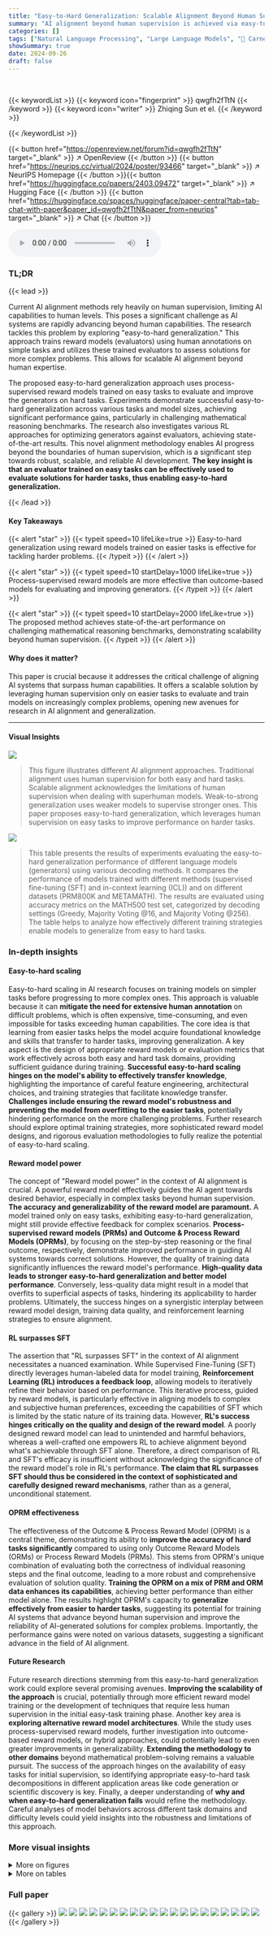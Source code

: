 ```yaml
---
title: "Easy-to-Hard Generalization: Scalable Alignment Beyond Human Supervision"
summary: "AI alignment beyond human supervision is achieved via easy-to-hard generalization: training reward models on easy tasks to effectively evaluate and improve generators on harder tasks, achieving superh..."
categories: []
tags: ["Natural Language Processing", "Large Language Models", "🏢 Carnegie Mellon University",]
showSummary: true
date: 2024-09-26
draft: false
---
```


<br>

{{< keywordList >}}
{{< keyword icon="fingerprint" >}} qwgfh2fTtN {{< /keyword >}}
{{< keyword icon="writer" >}} Zhiqing Sun et el. {{< /keyword >}}
 
{{< /keywordList >}}

{{< button href="https://openreview.net/forum?id=qwgfh2fTtN" target="_blank" >}}
↗ OpenReview
{{< /button >}}
{{< button href="https://neurips.cc/virtual/2024/poster/93466" target="_blank" >}}
↗ NeurIPS Homepage
{{< /button >}}{{< button href="https://huggingface.co/papers/2403.09472" target="_blank" >}}
↗ Hugging Face
{{< /button >}}
{{< button href="https://huggingface.co/spaces/huggingface/paper-central?tab=tab-chat-with-paper&paper_id=qwgfh2fTtN&paper_from=neurips" target="_blank" >}}
↗ Chat
{{< /button >}}



<audio controls>
    <source src="https://ai-paper-reviewer.com/qwgfh2fTtN/podcast.wav" type="audio/wav">
    Your browser does not support the audio element.
</audio>


### TL;DR


{{< lead >}}

Current AI alignment methods rely heavily on human supervision, limiting AI capabilities to human levels. This poses a significant challenge as AI systems are rapidly advancing beyond human capabilities. The research tackles this problem by exploring "easy-to-hard generalization." This approach trains reward models (evaluators) using human annotations on simple tasks and utilizes these trained evaluators to assess solutions for more complex problems. This allows for scalable AI alignment beyond human expertise. 

The proposed easy-to-hard generalization approach uses process-supervised reward models trained on easy tasks to evaluate and improve the generators on hard tasks.  Experiments demonstrate successful easy-to-hard generalization across various tasks and model sizes, achieving significant performance gains, particularly in challenging mathematical reasoning benchmarks. The research also investigates various RL approaches for optimizing generators against evaluators, achieving state-of-the-art results.  This novel alignment methodology enables AI progress beyond the boundaries of human supervision, which is a significant step towards robust, scalable, and reliable AI development. **The key insight is that an evaluator trained on easy tasks can be effectively used to evaluate solutions for harder tasks, thus enabling easy-to-hard generalization.**

{{< /lead >}}


#### Key Takeaways

{{< alert "star" >}}
{{< typeit speed=10 lifeLike=true >}} Easy-to-hard generalization using reward models trained on easier tasks is effective for tackling harder problems. {{< /typeit >}}
{{< /alert >}}

{{< alert "star" >}}
{{< typeit speed=10 startDelay=1000 lifeLike=true >}} Process-supervised reward models are more effective than outcome-based models for evaluating and improving generators. {{< /typeit >}}
{{< /alert >}}

{{< alert "star" >}}
{{< typeit speed=10 startDelay=2000 lifeLike=true >}} The proposed method achieves state-of-the-art performance on challenging mathematical reasoning benchmarks, demonstrating scalability beyond human supervision. {{< /typeit >}}
{{< /alert >}}

#### Why does it matter?
This paper is crucial because it addresses the critical challenge of aligning AI systems that surpass human capabilities.  It offers a scalable solution by leveraging human supervision only on easier tasks to evaluate and train models on increasingly complex problems, opening new avenues for research in AI alignment and generalization.

------
#### Visual Insights



![](https://ai-paper-reviewer.com/qwgfh2fTtN/figures_1_1.jpg)

> This figure illustrates different AI alignment approaches. Traditional alignment uses human supervision for both easy and hard tasks. Scalable alignment acknowledges the limitations of human supervision when dealing with superhuman models. Weak-to-strong generalization uses weaker models to supervise stronger ones.  This paper proposes easy-to-hard generalization, which leverages human supervision on easy tasks to improve performance on harder tasks.





![](https://ai-paper-reviewer.com/qwgfh2fTtN/tables_5_1.jpg)

> This table presents the results of experiments evaluating the easy-to-hard generalization performance of different language models (generators) using various decoding methods.  It compares the performance of models trained with different methods (supervised fine-tuning (SFT) and in-context learning (ICL)) and on different datasets (PRM800K and METAMATH). The results are evaluated using accuracy metrics on the MATH500 test set, categorized by decoding settings (Greedy, Majority Voting @16, and Majority Voting @256). The table helps to analyze how effectively different training strategies enable models to generalize from easy to hard tasks.





### In-depth insights


#### Easy-to-hard scaling
Easy-to-hard scaling in AI research focuses on training models on simpler tasks before progressing to more complex ones.  This approach is valuable because it can **mitigate the need for extensive human annotation** on difficult problems, which is often expensive, time-consuming, and even impossible for tasks exceeding human capabilities.  The core idea is that learning from easier tasks helps the model acquire foundational knowledge and skills that transfer to harder tasks, improving generalization.  A key aspect is the design of appropriate reward models or evaluation metrics that work effectively across both easy and hard task domains, providing sufficient guidance during training.  **Successful easy-to-hard scaling hinges on the model's ability to effectively transfer knowledge**, highlighting the importance of careful feature engineering, architectural choices, and training strategies that facilitate knowledge transfer.  **Challenges include ensuring the reward model's robustness and preventing the model from overfitting to the easier tasks**, potentially hindering performance on the more challenging problems.  Further research should explore optimal training strategies, more sophisticated reward model designs, and rigorous evaluation methodologies to fully realize the potential of easy-to-hard scaling.

#### Reward model power
The concept of "Reward model power" in the context of AI alignment is crucial.  A powerful reward model effectively guides the AI agent towards desired behavior, especially in complex tasks beyond human supervision. **The accuracy and generalizability of the reward model are paramount.** A model trained only on easy tasks, exhibiting easy-to-hard generalization, might still provide effective feedback for complex scenarios. **Process-supervised reward models (PRMs) and Outcome & Process Reward Models (OPRMs)**, by focusing on the step-by-step reasoning or the final outcome, respectively, demonstrate improved performance in guiding AI systems towards correct solutions. However, the quality of training data significantly influences the reward model's performance.  **High-quality data leads to stronger easy-to-hard generalization and better model performance**. Conversely, less-quality data might result in a model that overfits to superficial aspects of tasks, hindering its applicability to harder problems. Ultimately, the success hinges on a synergistic interplay between reward model design, training data quality, and reinforcement learning strategies to ensure alignment.

#### RL surpasses SFT
The assertion that "RL surpasses SFT" in the context of AI alignment necessitates a nuanced examination. While Supervised Fine-Tuning (SFT) directly leverages human-labeled data for model training, **Reinforcement Learning (RL) introduces a feedback loop**, allowing models to iteratively refine their behavior based on performance.  This iterative process, guided by reward models, is particularly effective in aligning models to complex and subjective human preferences, exceeding the capabilities of SFT which is limited by the static nature of its training data. However, **RL's success hinges critically on the quality and design of the reward model**. A poorly designed reward model can lead to unintended and harmful behaviors, whereas a well-crafted one empowers RL to achieve alignment beyond what's achievable through SFT alone. Therefore, a direct comparison of RL and SFT's efficacy is insufficient without acknowledging the significance of the reward model's role in RL's performance. **The claim that RL surpasses SFT should thus be considered in the context of sophisticated and carefully designed reward mechanisms**, rather than as a general, unconditional statement.

#### OPRM effectiveness
The effectiveness of the Outcome & Process Reward Model (OPRM) is a central theme, demonstrating its ability to **improve the accuracy of hard tasks significantly** compared to using only Outcome Reward Models (ORMs) or Process Reward Models (PRMs).  This stems from OPRM's unique combination of evaluating both the correctness of individual reasoning steps and the final outcome, leading to a more robust and comprehensive evaluation of solution quality.  **Training the OPRM on a mix of PRM and ORM data enhances its capabilities**, achieving better performance than either model alone.  The results highlight OPRM's capacity to **generalize effectively from easier to harder tasks**, suggesting its potential for training AI systems that advance beyond human supervision and improve the reliability of AI-generated solutions for complex problems.  Importantly, the performance gains were noted on various datasets, suggesting a significant advance in the field of AI alignment.

#### Future Research
Future research directions stemming from this easy-to-hard generalization work could explore several promising avenues. **Improving the scalability of the approach** is crucial, potentially through more efficient reward model training or the development of techniques that require less human supervision in the initial easy-task training phase.  Another key area is **exploring alternative reward model architectures**. While the study uses process-supervised reward models, further investigation into outcome-based reward models, or hybrid approaches, could potentially lead to even greater improvements in generalizability.  **Extending the methodology to other domains** beyond mathematical problem-solving remains a valuable pursuit.  The success of the approach hinges on the availability of easy tasks for initial supervision, so identifying appropriate easy-to-hard task decompositions in different application areas like code generation or scientific discovery is key. Finally, a deeper understanding of **why and when easy-to-hard generalization fails** would refine the methodology.  Careful analyses of model behaviors across different task domains and difficulty levels could yield insights into the robustness and limitations of this approach.


### More visual insights

<details>
<summary>More on figures
</summary>


![](https://ai-paper-reviewer.com/qwgfh2fTtN/figures_1_2.jpg)

> This figure illustrates four different alignment scenarios. Traditional alignment uses human demonstrations or judgments for training models on hard tasks.  Scalable alignment, or superalignment, acknowledges the limitations of human supervision for superhuman models, which means human cannot reliably supervise superhuman models on hardest tasks. Weak-to-strong generalization utilizes weak models with unreliable labels to supervise strong models, and this paper proposes easier-to-hard generalization which focuses on transferring rewarding policies from easy tasks to harder tasks.


![](https://ai-paper-reviewer.com/qwgfh2fTtN/figures_1_3.jpg)

> This figure illustrates four different AI alignment scenarios. Traditional alignment uses human demonstrations or judgements to supervise models, limiting capabilities to human levels. Scalable alignment acknowledges that humans can't supervise superhuman models. Weak-to-strong generalization utilizes weaker models with unreliable labels to supervise stronger ones. The paper introduces easy-to-hard generalization, transferring rewarding policies from easier tasks to improve performance on harder tasks, overcoming the limitations of other methods.


![](https://ai-paper-reviewer.com/qwgfh2fTtN/figures_1_4.jpg)

> This figure illustrates four different AI alignment approaches.  Traditional alignment uses human supervision for both easy and hard tasks.  Scalable alignment acknowledges the limitations of human supervision for superhuman models. Weak-to-strong generalization explores the use of weaker models for supervision, accepting lower reliability. The authors' proposed Easy-to-Hard generalization focuses on transferring reward policies learned from easier tasks to harder tasks, minimizing reliance on human supervision for challenging problems.


![](https://ai-paper-reviewer.com/qwgfh2fTtN/figures_2_1.jpg)

> This figure illustrates the two-stage training process proposed in the paper.  First, an evaluator model is trained using process supervision on easier tasks. This trained evaluator is then used to assess the output of a generator model on harder tasks. The generator model can be optimized through techniques like re-ranking or reinforcement learning based on the evaluator's feedback, enabling generalization from easy to hard tasks without relying on human supervision for the harder tasks.


![](https://ai-paper-reviewer.com/qwgfh2fTtN/figures_3_1.jpg)

> This figure shows a flowchart of the training process for the proposed easy-to-hard generalization method.  It details the different components used:  a base language model, easy-to-hard supervised fine-tuning (SFT) and in-context learning (ICL) models (generators), and an easy-to-hard reward model (evaluator). The generators produce solution samples, which are then evaluated by majority voting, reranking methods (weighted voting, best-of-N), or reinforcement learning (REST-EM, DPO, PPO).  The training data consists of easy and hard mathematical problems. Easy problems and their solutions (including process labels for the reward model) are used to train the models. The performance of the trained models is then evaluated on hard problems.


![](https://ai-paper-reviewer.com/qwgfh2fTtN/figures_6_1.jpg)

> This figure illustrates the two-stage process of the proposed easy-to-hard generalization approach.  First, an evaluator model (reward model) is trained using process supervision (or outcome supervision as a proxy) on easier tasks. This trained evaluator is then used to assess candidate solutions generated for harder tasks, guiding the generation process through either re-ranking or reinforcement learning (RL). This shows how leveraging evaluation on easy tasks can enable generation on hard tasks, thereby scaling alignment beyond human supervision.


![](https://ai-paper-reviewer.com/qwgfh2fTtN/figures_7_1.jpg)

> This figure illustrates the two-stage process of the proposed easy-to-hard generalization approach.  First, an evaluator (reward model) is trained using process supervision (or outcome supervision as a proxy) on easy tasks. This trained evaluator is then used to facilitate generation on harder tasks by either re-ranking candidate solutions generated by a separate generator model or through reinforcement learning (RL) where the evaluator provides feedback to guide the generator's improvement on harder problems.


![](https://ai-paper-reviewer.com/qwgfh2fTtN/figures_20_1.jpg)

> This figure shows the results of experiments evaluating the easy-to-hard generalization capabilities of 7B and 34B evaluators.  Both the Supervised Fine-Tuning (SFT) models and Reward Models (RMs) were trained only on easy problems. The figure demonstrates that Process Reward Models (PRMs), when used for re-ranking (weighted voting), significantly improve performance on hard tasks compared to using the SFT models alone. The shaded regions represent the performance variance across multiple runs.


![](https://ai-paper-reviewer.com/qwgfh2fTtN/figures_21_1.jpg)

> This figure shows the performance of 7B and 34B evaluators on easy and hard tasks using different re-ranking methods (Majority Voting, Weighted Voting with Reward Model, and Best-of-N with Reward Model).  The results demonstrate that reward models (RMs), particularly those trained on easier problems (PRM), significantly enhance the performance of re-ranking methods, especially on harder tasks.


![](https://ai-paper-reviewer.com/qwgfh2fTtN/figures_23_1.jpg)

> This figure illustrates the overall process of the proposed easy-to-hard generalization approach. It consists of two main stages: training an evaluator (reward model) and using it to optimize a generator (policy model). The evaluator is trained on easy problems with either process supervision (step-by-step guidance) or outcome supervision (only final answer is supervised), to allow easy-to-hard generalization. Then, this trained evaluator is used to assess the performance of the generator in hard tasks, to improve its performance through re-ranking (selecting best solutions) or reinforcement learning (RL).


![](https://ai-paper-reviewer.com/qwgfh2fTtN/figures_24_1.jpg)

> This figure illustrates the process of easy-to-hard generalization.  It shows that an evaluator model, trained on process supervision from easier tasks, can be used to effectively evaluate candidate solutions for harder tasks. This evaluation is then used to improve the generator model's performance on these harder tasks through techniques like re-ranking or reinforcement learning. The diagram visually represents the two stages: training the evaluator and then using it to improve the generator.


![](https://ai-paper-reviewer.com/qwgfh2fTtN/figures_25_1.jpg)

> This figure illustrates the process of easy-to-hard generalization.  It starts by training evaluators (reward models) on easy tasks using either process supervision or outcome supervision (simulated process supervision). These trained evaluators are then used to score candidate solutions for harder tasks, thus facilitating easy-to-hard generalization in generators (policy models).  This generalization is achieved through either re-ranking of generated solutions based on the evaluator scores or via reinforcement learning (RL), where the evaluator's scores act as rewards to guide the learning process of the generator.


![](https://ai-paper-reviewer.com/qwgfh2fTtN/figures_26_1.jpg)

> This figure illustrates the pipeline of the proposed easy-to-hard generalization approach.  It starts by training an evaluator model (reward model) on easy tasks using process supervision or outcome supervision. This trained evaluator is then used to assess candidate solutions generated for harder tasks. This assessment is used to improve the solution generation process through re-ranking or reinforcement learning (RL), enabling the model to generalize from easy to hard tasks without direct human supervision on the hard tasks.


![](https://ai-paper-reviewer.com/qwgfh2fTtN/figures_26_2.jpg)

> This figure displays the performance of 7B and 34B evaluators (reward models) on easy and hard tasks from the MATH dataset.  Both the SFT (supervised fine-tuning) models and Reward Models (RMs) are initially trained only on the easier tasks (levels 1-3).  The figure demonstrates that using process-supervised reward models (PRMs) trained on the easier tasks leads to significantly improved performance in re-ranking (specifically weighted voting) on harder tasks (levels 4-5). The shaded regions around the lines show the performance variance.


![](https://ai-paper-reviewer.com/qwgfh2fTtN/figures_27_1.jpg)

> This figure illustrates the two-stage training process of the proposed method. First, evaluators are trained using process supervision or outcome supervision (simulating process supervision) on easy problems to facilitate easy-to-hard evaluation. Subsequently, these trained evaluators are used to improve the generation process on hard problems. This improvement is done via re-ranking techniques or Reinforcement Learning (RL).


![](https://ai-paper-reviewer.com/qwgfh2fTtN/figures_27_2.jpg)

> This figure illustrates the proposed easy-to-hard generalization approach.  It shows a two-stage process: first, training an evaluator (reward model) using process or outcome supervision on easy tasks; and second, using this trained evaluator to improve the performance of generators (policy models) on hard tasks via re-ranking or reinforcement learning (RL). The figure visually depicts the flow of information and the distinct roles of evaluators and generators in achieving scalable alignment beyond human supervision.


![](https://ai-paper-reviewer.com/qwgfh2fTtN/figures_28_1.jpg)

> This figure illustrates the easy-to-hard generalization framework.  It shows how evaluators, trained on easier tasks with process supervision (or outcome supervision simulating this), are used to assess solutions to harder tasks. This assessment then facilitates the generation of solutions to harder tasks via techniques like re-ranking (selecting the best solutions based on evaluator scores) or reinforcement learning (RL, using evaluator scores as rewards to guide model training). The figure highlights the successful transfer of evaluation capabilities from easy to hard tasks, thereby enabling scalable alignment beyond the limits of human supervision.


![](https://ai-paper-reviewer.com/qwgfh2fTtN/figures_30_1.jpg)

> This figure showcases the results of experiments evaluating the easy-to-hard generalization capabilities of 7B and 34B evaluators (reward models).  Both the supervised fine-tuning (SFT) models and reward models (RMs) were trained only on easy-level problems. The key finding is that process reward models (PRMs) trained on easy problems significantly enhance the performance of re-ranking (weighted voting) methods on difficult problems.  The shaded areas represent the variance in performance across multiple runs.


![](https://ai-paper-reviewer.com/qwgfh2fTtN/figures_31_1.jpg)

> This figure illustrates the methodology of the proposed approach. It shows that the evaluators are trained using process supervision or outcome supervision on easy tasks to enable easy-to-hard evaluation. Then, the trained evaluators are used to improve the generators by facilitating easy-to-hard generation via re-ranking or reinforcement learning (RL).


![](https://ai-paper-reviewer.com/qwgfh2fTtN/figures_32_1.jpg)

> This figure shows the results of experiments evaluating the easy-to-hard generalization performance of 7B and 34B evaluators.  The evaluators (Reward Models) were trained only on easy tasks (levels 1-3), then tested on easy, hard (levels 4-5), and all tasks. The results demonstrate that process-supervised reward models (PRMs) trained on easy tasks significantly improve the accuracy of re-ranking (weighted voting and best-of-N) methods on harder tasks.  The shaded areas represent performance variance.


![](https://ai-paper-reviewer.com/qwgfh2fTtN/figures_33_1.jpg)

> This figure illustrates the two-stage training process of the proposed easy-to-hard generalization method. In the first stage, an evaluator model (reward model) is trained on easier tasks using process or outcome supervision. In the second stage, this trained evaluator is then used to improve the performance of a generator model (policy model) on harder tasks through re-ranking or reinforcement learning. This demonstrates the effectiveness of using easy-to-hard evaluation to facilitate easy-to-hard generalization in the generator.


![](https://ai-paper-reviewer.com/qwgfh2fTtN/figures_34_1.jpg)

> This figure shows the performance of different types of reward models (process reward models, outcome reward models, and outcome & process reward models) on various types of math problems (algebra, counting & probability, geometry, intermediate algebra, number theory, prealgebra, and precalculus).  The results demonstrate the ability of the models to generalize from easier tasks to harder tasks, especially for certain problem types. It also compares the effectiveness of different re-ranking strategies (majority voting, weighted voting with reward model, and best-of-N with reward model).


![](https://ai-paper-reviewer.com/qwgfh2fTtN/figures_35_1.jpg)

> This figure shows the results of experiments evaluating the easy-to-hard generalization ability of 7B and 34B evaluators (reward models).  Both the SFTs and Reward Models (RMs) were trained only on easy tasks.  The plots show the accuracy on easy (level 1-3), hard (level 4-5), and all (level 1-5) tasks using three different re-ranking strategies: Majority Voting, Weighted Voting with Reward Models, and Best-of-N with Reward Models.  The shaded area represents the performance variance.


![](https://ai-paper-reviewer.com/qwgfh2fTtN/figures_36_1.jpg)

> This figure illustrates the two-stage training process of the proposed method. First, an evaluator model is trained using process supervision or outcome supervision on easy tasks. This evaluator is then used to facilitate easy-to-hard generation in two ways: re-ranking or reinforcement learning (RL).  The figure visually represents the flow of data and model training.


![](https://ai-paper-reviewer.com/qwgfh2fTtN/figures_36_2.jpg)

> This figure illustrates the two-stage process of the proposed easy-to-hard generalization approach.  First, an evaluator model (reward model) is trained using process supervision or outcome supervision on easier tasks. This trained evaluator is then used to score candidate solutions generated by a policy model (generator) on harder tasks, guiding the generator towards better performance through either reranking or reinforcement learning. The figure visually represents the training and evaluation stages for both the evaluator and the generator models.


![](https://ai-paper-reviewer.com/qwgfh2fTtN/figures_37_1.jpg)

> This figure shows the performance of 7B and 34B evaluators on easy and hard tasks using different re-ranking methods.  The evaluators (reward models) are trained only on easy tasks (levels 1-3). The results demonstrate that PRMs (Process-supervised Reward Models) trained on easy tasks can significantly improve the performance of re-ranking methods, such as weighted voting and best-of-N on hard tasks (levels 4-5). The shaded areas indicate the performance variance.


</details>




<details>
<summary>More on tables
</summary>


![](https://ai-paper-reviewer.com/qwgfh2fTtN/tables_8_1.jpg)
> This table compares the performance of different reinforcement learning (RL) methods for easy-to-hard generalization.  All models used have 7 billion parameters (7b) and utilize greedy decoding. The table shows the accuracy achieved on easy tasks (level 1-3), hard tasks (level 4-5), and overall accuracy across all task levels. Different RL approaches (REST-EM, Iterative DPO, PPO) are compared, trained with different data and reward model configurations (process-supervised reward models).  The results highlight the impact of the evaluator (reward model) on the generalization capability of the generator (policy model) in hard tasks.

![](https://ai-paper-reviewer.com/qwgfh2fTtN/tables_9_1.jpg)
> This table presents the results of an experiment evaluating different methods for generating solutions to math problems. The methods are categorized as different types of generators trained on either easy or hard problems or a mixture. The performance of these models is compared across various decoding settings (greedy, majority voting, best-of-N). The table shows that supervised fine-tuning (SFT) generally outperforms in-context learning (ICL), and that models trained on both easy and hard data (Full SFT) perform best. 

![](https://ai-paper-reviewer.com/qwgfh2fTtN/tables_18_1.jpg)
> This table presents the results of different generator models trained on easy and hard tasks, comparing their performance using various decoding settings. PRM800K and METAMATH datasets are used for supervised fine-tuning (SFT) and in-context learning (ICL).  The performance is evaluated on the MATH500 test set. The table highlights the performance differences between various training methods and decoding settings. It's used to assess the easy-to-hard generalization ability of the generators.

![](https://ai-paper-reviewer.com/qwgfh2fTtN/tables_19_1.jpg)
> This table presents the results of experiments evaluating different methods for generating solutions to mathematical problems, focusing on 'easy-to-hard' generalization.  It compares various generator models trained under different settings (supervised fine-tuning (SFT) and in-context learning (ICL)) using different datasets (PRM800K and METAMATH). The performance is measured by accuracy on the MATH500 test set using greedy decoding and majority voting with different numbers of samples (MAJ@16 and MAJ@256). The table helps to understand how different training data and methods affect the ability of the models to generalize from easy to hard problems.

![](https://ai-paper-reviewer.com/qwgfh2fTtN/tables_20_1.jpg)
> This table presents the results of experiments evaluating the easy-to-hard generalization capabilities of different generator models.  It compares the performance of several methods for generating solutions to mathematical problems, varying both the decoding strategies used and the training data provided. The models were evaluated on the MATH500 dataset.  PRM800K and METAMATH refer to different datasets used for supervised fine-tuning (SFT) and in-context learning (ICL), respectively.

![](https://ai-paper-reviewer.com/qwgfh2fTtN/tables_21_1.jpg)
> The table presents a comparison of different methods for generating solutions to mathematical problems, focusing on the ability of models trained on easier problems to generalize to harder ones.  It compares the performance of various generator models (In-context Learning and Supervised Fine-Tuning) under different decoding settings (greedy, majority voting, and best-of-N) on the MATH500 test set.  The data used for training the models is indicated (PRM800K and METAMATH).

![](https://ai-paper-reviewer.com/qwgfh2fTtN/tables_22_1.jpg)
> This table presents the results of an experiment comparing the performance of different methods for generating solutions to mathematical problems.  The experiment tested several generator models under various decoding settings, including greedy decoding and majority voting. The training data used included PRM800K and METAMATH datasets.  The performance is evaluated on the MATH500 test set.

![](https://ai-paper-reviewer.com/qwgfh2fTtN/tables_28_1.jpg)
> This table presents the results of experiments evaluating the easy-to-hard generalization performance of different language models used as generators.  The models are evaluated under various decoding settings (greedy, majority voting, etc.). Two datasets, PRM800K and METAMATH, are used as training data, representing Supervised Fine-Tuning (SFT) and In-Context Learning (ICL) approaches.  The performance is measured on the MATH500 test set, allowing comparison across different model architectures, training data, and decoding methods.

![](https://ai-paper-reviewer.com/qwgfh2fTtN/tables_37_1.jpg)
> This table presents the results of an experiment evaluating the easy-to-hard generalization performance of different generator models.  It compares various decoding settings (greedy, majority voting, etc.) applied to models trained using different datasets (PRM800K, Metamath) and methods (in-context learning, supervised fine-tuning). The results are shown in terms of accuracy on the MATH500 test set.

![](https://ai-paper-reviewer.com/qwgfh2fTtN/tables_38_1.jpg)
> This table compares the performance of different language models (generators) on a mathematical reasoning task (MATH500). It shows how well models trained with different methods (supervised fine-tuning (SFT) and in-context learning (ICL)) on easier problems generalize to harder problems. The table also shows performance under various decoding settings (greedy, majority voting, etc.) and with different training datasets (PRM800K and METAMATH).

![](https://ai-paper-reviewer.com/qwgfh2fTtN/tables_41_1.jpg)
> This table presents the results of experiments evaluating different methods for generating solutions to mathematical problems, specifically focusing on the ability of models to generalize from easier to harder problems. It compares the performance of several generator models under various decoding settings (greedy, majority voting at different numbers of samples), trained on either the full dataset (Full ICL/SFT) or only the easier portion (Easy-to-Hard ICL/SFT).  The results are evaluated on the MATH500 test set, and the training data used (PRM800K or MetaMath) is specified. This table helps to demonstrate whether training on easier tasks leads to successful generalization to more complex ones and provides a benchmark for the different methods explored.

![](https://ai-paper-reviewer.com/qwgfh2fTtN/tables_44_1.jpg)
> This table presents the results of different generator models on the MATH500 dataset. The models are evaluated under various decoding settings (greedy, majority voting, etc.).  The training data used includes PRM800K and MetaMATH, representing supervised fine-tuning (SFT) and in-context learning (ICL), respectively. The table shows the performance of each generator model on different levels of the MATH500 test set. This helps to analyze how well different methods generalize from easier to harder tasks.

</details>




### Full paper

{{< gallery >}}
<img src="https://ai-paper-reviewer.com/qwgfh2fTtN/1.png" class="grid-w50 md:grid-w33 xl:grid-w25" />
<img src="https://ai-paper-reviewer.com/qwgfh2fTtN/2.png" class="grid-w50 md:grid-w33 xl:grid-w25" />
<img src="https://ai-paper-reviewer.com/qwgfh2fTtN/3.png" class="grid-w50 md:grid-w33 xl:grid-w25" />
<img src="https://ai-paper-reviewer.com/qwgfh2fTtN/4.png" class="grid-w50 md:grid-w33 xl:grid-w25" />
<img src="https://ai-paper-reviewer.com/qwgfh2fTtN/5.png" class="grid-w50 md:grid-w33 xl:grid-w25" />
<img src="https://ai-paper-reviewer.com/qwgfh2fTtN/6.png" class="grid-w50 md:grid-w33 xl:grid-w25" />
<img src="https://ai-paper-reviewer.com/qwgfh2fTtN/7.png" class="grid-w50 md:grid-w33 xl:grid-w25" />
<img src="https://ai-paper-reviewer.com/qwgfh2fTtN/8.png" class="grid-w50 md:grid-w33 xl:grid-w25" />
<img src="https://ai-paper-reviewer.com/qwgfh2fTtN/9.png" class="grid-w50 md:grid-w33 xl:grid-w25" />
<img src="https://ai-paper-reviewer.com/qwgfh2fTtN/10.png" class="grid-w50 md:grid-w33 xl:grid-w25" />
<img src="https://ai-paper-reviewer.com/qwgfh2fTtN/11.png" class="grid-w50 md:grid-w33 xl:grid-w25" />
<img src="https://ai-paper-reviewer.com/qwgfh2fTtN/12.png" class="grid-w50 md:grid-w33 xl:grid-w25" />
<img src="https://ai-paper-reviewer.com/qwgfh2fTtN/13.png" class="grid-w50 md:grid-w33 xl:grid-w25" />
<img src="https://ai-paper-reviewer.com/qwgfh2fTtN/14.png" class="grid-w50 md:grid-w33 xl:grid-w25" />
<img src="https://ai-paper-reviewer.com/qwgfh2fTtN/15.png" class="grid-w50 md:grid-w33 xl:grid-w25" />
<img src="https://ai-paper-reviewer.com/qwgfh2fTtN/16.png" class="grid-w50 md:grid-w33 xl:grid-w25" />
<img src="https://ai-paper-reviewer.com/qwgfh2fTtN/17.png" class="grid-w50 md:grid-w33 xl:grid-w25" />
<img src="https://ai-paper-reviewer.com/qwgfh2fTtN/18.png" class="grid-w50 md:grid-w33 xl:grid-w25" />
<img src="https://ai-paper-reviewer.com/qwgfh2fTtN/19.png" class="grid-w50 md:grid-w33 xl:grid-w25" />
<img src="https://ai-paper-reviewer.com/qwgfh2fTtN/20.png" class="grid-w50 md:grid-w33 xl:grid-w25" />
{{< /gallery >}}
